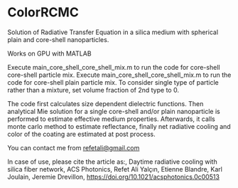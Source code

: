 # ColorRCMC
Solution of Radiative Transfer Equation in a silica medium with spherical plain and core-shell nanoparticles.

Works on GPU with MATLAB

Execute main_core_shell_core_shell_mix.m to run the code for core-shell core-shell particle mix.
Execute main_core_shell_core_shell_mix.m to run the code for core-shell plain particle mix.
To consider single type of particle rather than a mixture, set volume fraction of 2nd type to 0.

The code first calculates size dependent dielectric functions. Then analytical Mie solution for a single core-shell and/or plain nanoparticle is performed to estimate effective medium properties. Afterwards, it calls monte carlo method to estimate reflectance, finally net radiative cooling and color of the coating are estimated at post process.

You can contact me from refetali@gmail.com

In case of use, please cite the article as:, Daytime radiative cooling with silica fiber network, ACS Photonics, Refet Ali Yalçın, Etienne Blandre, Karl Joulain, Jeremie Drevillon, https://doi.org/10.1021/acsphotonics.0c00513

